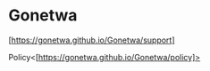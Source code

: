 # Gonetwa

<Support>[https://gonetwa.github.io/Gonetwa/support]

Policy<[https://gonetwa.github.io/Gonetwa/policy]>
